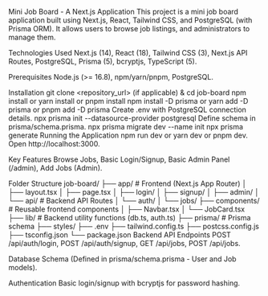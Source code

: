 Mini Job Board - A Next.js Application
This project is a mini job board application built using Next.js, React, Tailwind CSS, and PostgreSQL (with Prisma ORM). It allows users to browse job listings, and administrators to manage them.

Technologies Used
Next.js (14), React (18), Tailwind CSS (3), Next.js API Routes, PostgreSQL, Prisma (5), bcryptjs, TypeScript (5).

Prerequisites
Node.js (>= 16.8), npm/yarn/pnpm, PostgreSQL.

Installation
git clone <repository_url> (if applicable) & cd job-board
npm install or yarn install or pnpm install
npm install -D prisma or yarn add -D prisma or pnpm add -D prisma
Create .env with PostgreSQL connection details.
npx prisma init --datasource-provider postgresql
Define schema in prisma/schema.prisma.
npx prisma migrate dev --name init
npx prisma generate
Running the Application
npm run dev or yarn dev or pnpm dev. Open http://localhost:3000.

Key Features
Browse Jobs, Basic Login/Signup, Basic Admin Panel (/admin), Add Jobs (Admin).

Folder Structure
job-board/
├── app/             # Frontend (Next.js App Router)
│   ├── layout.tsx
│   ├── page.tsx
│   ├── login/
│   ├── signup/
│   ├── admin/
│   └── api/         # Backend API Routes
│       └── auth/
│       └── jobs/
├── components/      # Reusable frontend components
│   ├── Navbar.tsx
│   └── JobCard.tsx
├── lib/             # Backend utility functions (db.ts, auth.ts)
├── prisma/          # Prisma schema
├── styles/
├── .env
├── tailwind.config.ts
├── postcss.config.js
├── tsconfig.json
└── package.json
Backend API Endpoints
POST /api/auth/login, POST /api/auth/signup, GET /api/jobs, POST /api/jobs.

Database Schema
(Defined in prisma/schema.prisma - User and Job models).

Authentication
Basic login/signup with bcryptjs for password hashing.